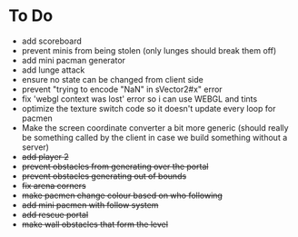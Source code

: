 # To Do

- add scoreboard
- prevent minis from being stolen (only lunges should break them off)
- add mini pacman generator
- add lunge attack
- ensure no state can be changed from client side
- prevent "trying to encode "NaN" in sVector2#x" error
- fix 'webgl context was lost' error so i can use WEBGL and tints
- optimize the texture switch code so it doesn't update every loop for pacmen
- Make the screen coordinate converter a bit more generic (should really 
be something called by the client in case we build something without a server)
- ~~add player 2~~
- ~~prevent obstacles from generating over the portal~~
- ~~prevent obstacles generating out of bounds~~
- ~~fix arena corners~~
- ~~make pacmen change colour based on who following~~
- ~~add mini pacmen with follow system~~
- ~~add rescue portal~~
- ~~make wall obstacles that form the level~~
